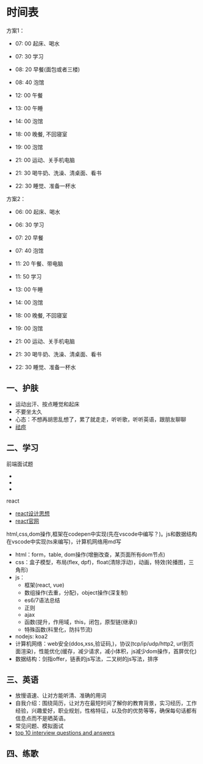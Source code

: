 <!-- 2017/11/28 -->

# 时间表

方案1：

- 07: 00 起床、喝水
- 07: 30 学习
- 08: 20 早餐(面包或者三楼)
- 08: 40 泡馆

- 12: 00 午餐
- 13: 00 午睡
- 14: 00 泡馆

- 18: 00 晚餐, 不回寝室
- 19: 00 泡馆

- 21: 00 运动、关手机电脑
- 21: 30 喝牛奶、洗澡、清桌面、看书
- 22: 30 睡觉、准备一杯水

方案2：

- 06: 00 起床、喝水
- 06: 30 学习
- 07: 20 早餐
- 07: 40 泡馆

- 11: 20 午餐、带电脑
- 11: 50 学习
- 13: 00 午睡
- 14: 00 泡馆

- 18: 00 晚餐, 不回寝室
- 19: 00 泡馆

- 21: 00 运动、关手机电脑
- 21: 30 喝牛奶、洗澡、清桌面、看书
- 22: 30 睡觉、准备一杯水

## 一、护肤

- 运动出汗、按点睡觉和起床
- 不要坐太久
- 心态：不想再胡思乱想了，累了就走走，听听歌，听听英语，跟朋友聊聊
- [祛痘](https://www.zhihu.com/question/27496100/answer/38491104)

## 二、学习

前端面试题

- [](https://github.com/jirengu/frontend-interview)
- [](https://github.com/markyun/My-blog/tree/master/Front-end-Developer-Questions/Questions-and-Answers)
- [](https://github.com/qiu-deqing/FE-interview/blob/master/README.md)

react

- [react设计思想](https://github.com/react-guide/react-basic)
- [react官网](https://reactjs.org/docs/introducing-jsx.html)

html,css,dom操作,框架在codepen中实现(先在vscode中编写？)。js和数据结构在vscode中实现(ts来编写)，计算机网络用md写

- html：form，table, dom操作(增删改查，某页面所有dom节点)
- css：盒子模型，布局(flex, dpf)，float(清除浮动)，动画，特效(轮播图，三角形)
- js：
  - 框架(react, vue)
  - 数组操作(去重，分配)，object操作(深复制)
  - es6/7语法总结
  - 正则
  - ajax
  - 函数(提升，作用域，this，闭包，原型链(继承))
  - 特殊函数(科里化，防抖节流)
- nodejs: koa2
- 计算机网络：web安全(ddos,xss,验证码,)，协议(tcp/ip/udp/http2, url到页面渲染)，性能优化(缓存，减少请求，减小体积，js减少dom操作，首屏优化)
- 数据结构：剑指offer，链表的js写法，二叉树的js写法，排序

## 三、英语

- 放慢语速、让对方能听清、准确的用词
- 自我介绍：围绕简历，让对方在最短时间了解你的教育背景，实习经历，工作经验，兴趣爱好，职业规划，性格特征，以及你的优势等等，确保每句话都有信息点而不是晒英语。
- 常见问题、模拟面试
- [top 10 interview questions and answers](https://www.thebalance.com/top-interview-questions-and-best-answers-2061225)

## 四、练歌
